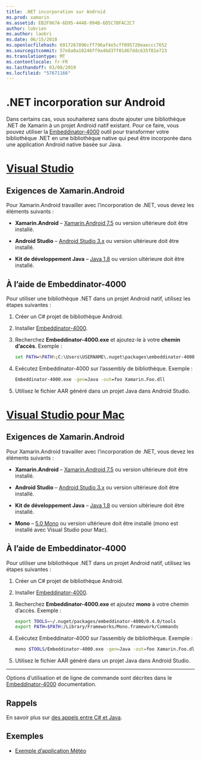 ```yaml
---
title: .NET incorporation sur Android
ms.prod: xamarin
ms.assetid: EB2F967A-6D95-4448-994B-6D5C7BFAC2C7
author: lobrien
ms.author: laobri
ms.date: 06/15/2018
ms.openlocfilehash: 6917267896cff796af4e5cff095720eaeccc7652
ms.sourcegitcommit: 57e8a0a10246ff9a4bd37f01d67ddc635f81e723
ms.translationtype: MT
ms.contentlocale: fr-FR
ms.lasthandoff: 03/08/2019
ms.locfileid: "57671166"
---
```

# <a name="net-embedding-on-android"></a>.NET incorporation sur Android

Dans certains cas, vous souhaiterez sans doute ajouter une bibliothèque .NET de Xamarin à un projet Android natif existant. Pour ce faire, vous pouvez utiliser la [Embeddinator-4000](https://www.nuget.org/packages/Embeddinator-4000/) outil pour transformer votre bibliothèque .NET en une bibliothèque native qui peut être incorporée dans une application Android native basée sur Java.

# <a name="visual-studiotabwindows"></a>[Visual Studio](#tab/windows)

## <a name="xamarinandroid-requirements"></a>Exigences de Xamarin.Android

Pour Xamarin.Android travailler avec l’incorporation de .NET, vous devez les éléments suivants :

-   **Xamarin.Android** &ndash; [Xamarin.Android 7.5](https://visualstudio.microsoft.com/xamarin/) ou version ultérieure doit être installé.

-   **Android Studio** &ndash; [Android Studio 3.x](https://developer.android.com/studio/) ou version ultérieure doit être installé.

-   **Kit de développement Java** &ndash; [Java 1.8](https://www.oracle.com/technetwork/java/javase/downloads/jdk8-downloads-2133151.html) ou version ultérieure doit être installé.


## <a name="using-embeddinator-4000"></a>À l’aide de Embeddinator-4000

Pour utiliser une bibliothèque .NET dans un projet Android natif, utilisez les étapes suivantes :

1.  Créer un C# projet de bibliothèque Android.

2.  Installer [Embeddinator-4000](https://www.nuget.org/packages/Embeddinator-4000/).

3.  Recherchez **Embeddinator-4000.exe** et ajoutez-le à votre **chemin d’accès**. Exemple :

    ```cmd
    set PATH=%PATH%;C:\Users\USERNAME\.nuget\packages\embeddinator-4000\0.4.0\tools
    ```

4.  Exécutez Embeddinator-4000 sur l’assembly de bibliothèque. Exemple :

    ```cmd
    Embeddinator-4000.exe -gen=Java -out=foo Xamarin.Foo.dll
    ```

5.  Utilisez le fichier AAR généré dans un projet Java dans Android Studio.


# <a name="visual-studio-for-mactabmacos"></a>[Visual Studio pour Mac](#tab/macos)

## <a name="xamarinandroid-requirements"></a>Exigences de Xamarin.Android

Pour Xamarin.Android travailler avec l’incorporation de .NET, vous devez les éléments suivants :

-   **Xamarin.Android** &ndash; [Xamarin.Android 7.5](https://visualstudio.microsoft.com/xamarin/) ou version ultérieure doit être installé.

-   **Android Studio** &ndash; [Android Studio 3.x](https://developer.android.com/studio/) ou version ultérieure doit être installé.

-   **Kit de développement Java** &ndash; [Java 1.8](https://www.oracle.com/technetwork/java/javase/downloads/jdk8-downloads-2133151.html) ou version ultérieure doit être installé.

-   **Mono** &ndash; [5.0 Mono](https://www.mono-project.com/download/) ou version ultérieure doit être installé (mono est installé avec Visual Studio pour Mac).


## <a name="using-embeddinator-4000"></a>À l’aide de Embeddinator-4000

Pour utiliser une bibliothèque .NET dans un projet Android natif, utilisez les étapes suivantes :

1.  Créer un C# projet de bibliothèque Android.

2.  Installer [Embeddinator-4000](https://www.nuget.org/packages/Embeddinator-4000/).

3.  Recherchez **Embeddinator-4000.exe** et ajoutez **mono** à votre chemin d’accès. Exemple :

    ```bash
    export TOOLS=~/.nuget/packages/embeddinator-4000/0.4.0/tools
    export PATH=$PATH:/Library/Frameworks/Mono.framework/Commands
    ```

4.  Exécutez Embeddinator-4000 sur l’assembly de bibliothèque. Exemple :

    ```bash
    mono $TOOLS/Embeddinator-4000.exe -gen=Java -out=foo Xamarin.Foo.dll
    ```

5.  Utilisez le fichier AAR généré dans un projet Java dans Android Studio.

-----

Options d’utilisation et de ligne de commande sont décrites dans le [Embeddinator-4000](https://github.com/mono/Embeddinator-4000/blob/master/Usage.md#java--c) documentation.


## <a name="callbacks"></a>Rappels

En savoir plus sur [des appels entre C# et Java](callbacks.md).

## <a name="samples"></a>Exemples

* [Exemple d’application Météo](https://github.com/jamesmontemagno/embeddinator-weather)
